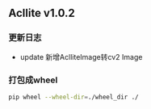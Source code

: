 ## Acllite v1.0.2

### 更新日志
* update 新增AclliteImage转cv2 Image
### 打包成wheel
```bash
pip wheel --wheel-dir=./wheel_dir ./
```